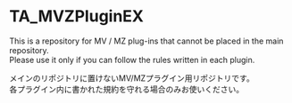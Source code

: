 # TA_MVZPluginEX
This is a repository for MV / MZ plug-ins that cannot be placed in the main repository.<br>
Please use it only if you can follow the rules written in each plugin.

メインのリポジトリに置けないMV/MZプラグイン用リポジトリです。<br>
各プラグイン内に書かれた規約を守れる場合のみお使いください。
